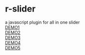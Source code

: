 
# r-slider <br>
a javascript plugin for all in one slider <br>
<a href="https://codepen.io/mohammadfeiz/pen/PyNzVK">DEMO1</a><br>
<a href="https://codepen.io/mohammadfeiz/pen/GYZjoO">DEMO2</a><br>
<a href="https://codepen.io/mohammadfeiz/pen/pxyErX">DEMO3</a><br>
<a href="https://codepen.io/mohammadfeiz/pen/zmqNjX">DEMO4</a><br>
<a href="https://codepen.io/mohammadfeiz/pen/VEaGBM">DEMO5</a>

